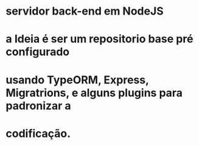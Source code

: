 # servidor back-end em NodeJS
# a Ideia é ser um repositorio base pré configurado
# usando TypeORM, Express, Migratrions, e alguns plugins para padronizar a
# codificação.
